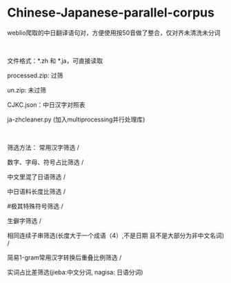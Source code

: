 # Chinese-Japanese-parallel-corpus

weblio爬取的中日翻译语句对，方便使用按50音做了整合，仅对齐未清洗未分词

<br/>

文件格式：*.zh 和 \*.ja，可直接读取  

processed.zip: 过筛

un.zip: 未过筛

CJKC.json：中日汉字对照表

ja-zhcleaner.py (加入multiprocessing并行处理库)  
 
<br/>

筛选方法：
常用汉字筛选 / 

数字、字母、符号占比筛选 / 

中文里混了日语筛选 / 

中日语料长度比筛选 / 

#极其特殊符号筛选 / 

生僻字筛选 / 

相同连续子串筛选(长度大于一个成语（4）,不是日期 且不是大部分为非中文名词) / 

简易1-gram常用汉字转换后重叠比例筛选 / 

实词占比差筛选(jieba:中文分词, nagisa: 日语分词)
